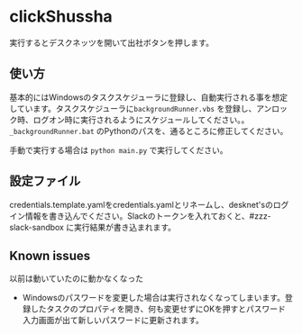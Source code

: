 # clickShussha
実行するとデスクネッツを開いて出社ボタンを押します。


## 使い方
  基本的にはWindowsのタスクスケジューラに登録し、自動実行される事を想定しています。タスクスケジューラに`backgroundRunner.vbs` を登録し、アンロック時、ログオン時に実行されるようにスケジュールしてください。。
  `_backgroundRunner.bat` のPythonのパスを、通るところに修正してください。

  手動で実行する場合は `python main.py` で実行してください。

## 設定ファイル
  credentials.template.yamlをcredentials.yamlとリネームし、desknet'sのログイン情報を書き込んでください。Slackのトークンを入れておくと、#zzz-slack-sandbox に実行結果が書き込まれます。




## Known issues
  以前は動いていたのに動かなくなった
  -  Windowsのパスワードを変更した場合は実行されなくなってしまいます。登録したタスクのプロパティを開き、何も変更せずにOKを押すとパスワード入力画面が出て新しいパスワードに更新されます。